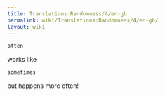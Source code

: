 ```yaml
---
title: Translations:Randomness/4/en-gb
permalink: wiki/Translations:Randomness/4/en-gb/
layout: wiki
---
```


``` Haskell
often
```

works like

``` Haskell
sometimes
```

but happens more often!
